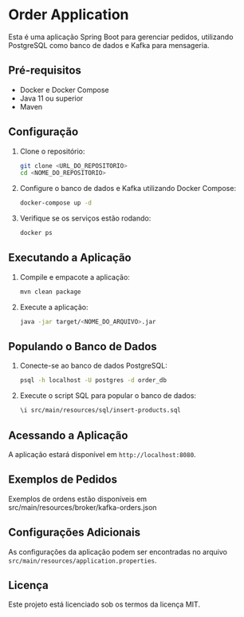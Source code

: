 # Order Application

Esta é uma aplicação Spring Boot para gerenciar pedidos, utilizando PostgreSQL como banco de dados e Kafka para mensageria.

## Pré-requisitos

- Docker e Docker Compose
- Java 11 ou superior
- Maven

## Configuração

1. Clone o repositório:
   ```sh
   git clone <URL_DO_REPOSITORIO>
   cd <NOME_DO_REPOSITORIO>
   ```

2. Configure o banco de dados e Kafka utilizando Docker Compose:
   ```sh
   docker-compose up -d
   ```

3. Verifique se os serviços estão rodando:
   ```sh
   docker ps
   ```

## Executando a Aplicação

1. Compile e empacote a aplicação:
   ```sh
   mvn clean package
   ```

2. Execute a aplicação:
   ```sh
   java -jar target/<NOME_DO_ARQUIVO>.jar
   ```

## Populando o Banco de Dados

1. Conecte-se ao banco de dados PostgreSQL:
   ```sh
   psql -h localhost -U postgres -d order_db
   ```

2. Execute o script SQL para popular o banco de dados:
   ```sh
   \i src/main/resources/sql/insert-products.sql
   ```

## Acessando a Aplicação

A aplicação estará disponível em `http://localhost:8080`.

## Exemplos de Pedidos 

Exemplos de ordens estão disponíveis em src/main/resources/broker/kafka-orders.json


## Configurações Adicionais

As configurações da aplicação podem ser encontradas no arquivo `src/main/resources/application.properties`.

## Licença

Este projeto está licenciado sob os termos da licença MIT.
